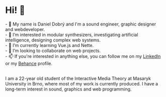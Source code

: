 <h1>Hi! 👋</h1>
- 👋 My name is Daniel Dobrý and I'm a sound engineer, graphic designer and webdeveloper.<br>
- 👀 I’m interested in modular synthesizers, investigating artificial intelligence, designing complex web systems.<br>
- 🌱 I’m currently learning Vue.js and Nette.<br>
- 💞️ I’m looking to collaborate on web projects.<br>
- 📫 If you're interested in anything else, you can follow me on my <a href="https://www.linkedin.com/in/daniel-dobr%C3%BD-867082138/">LinkedIn</a> or my <a href="https://www.behance.net/danieldobry">Behance</a> profile.<br><br>

I am a 22-year old student of the Interactive Media Theory at Masaryk University in Brno, where most of my work is currently produced. 
I have a long-term interest in sound, graphics and web programming.
